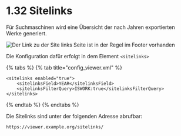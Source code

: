 # 1.32 Sitelinks

Für Suchmaschinen wird eine Übersicht der nach Jahren exportierten Werke generiert.

![Der Link zu der Site links Seite ist in der Regel im Footer vorhanden](../../.gitbook/assets/conf\_1.32.png)

Die Konfiguration dafür erfolgt in dem Element `<sitelinks>`

{% tabs %}
{% tab title="config_viewer.xml" %}
```markup
<sitelinks enabled="true">
    <sitelinksField>YEAR</sitelinksField>
    <sitelinksFilterQuery>ISWORK:true</sitelinksFilterQuery>
</sitelinks>
```
{% endtab %}
{% endtabs %}

Die Sitelinks sind unter der folgenden Adresse abrufbar:

```
https://viewer.example.org/sitelinks/
```
